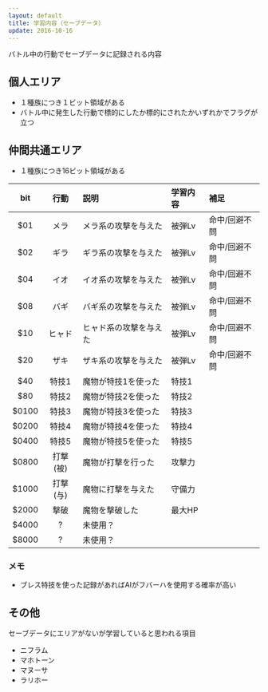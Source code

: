 ```yaml
---
layout: default
title: 学習内容（セーブデータ）
update: 2016-10-16
---
```


バトル中の行動でセーブデータに記録される内容

## 個人エリア

* １種族につき１ビット領域がある
* バトル中に発生した行動で標的にしたか標的にされたかいずれかでフラグが立つ


## 仲間共通エリア

* １種族につき16ビット領域がある

|  bit  | 行動     | 説明                   | 学習内容 | 補足          |
|:-----:|:--------:|:-----------------------|:---------|:--------------|
|   $01 | メラ     | メラ系の攻撃を与えた   | 被弾Lv   | 命中/回避不問 |
|   $02 | ギラ     | ギラ系の攻撃を与えた   | 被弾Lv   | 命中/回避不問 |
|   $04 | イオ     | イオ系の攻撃を与えた   | 被弾Lv   | 命中/回避不問 |
|   $08 | バギ     | バギ系の攻撃を与えた   | 被弾Lv   | 命中/回避不問 |
|   $10 | ヒャド   | ヒャド系の攻撃を与えた | 被弾Lv   | 命中/回避不問 |
|   $20 | ザキ     | ザキ系の攻撃を与えた   | 被弾Lv   | 命中/回避不問 |
|   $40 | 特技1    | 魔物が特技1を使った    | 特技1    |
|   $80 | 特技2    | 魔物が特技2を使った    | 特技2    |
| $0100 | 特技3    | 魔物が特技3を使った    | 特技3    |
| $0200 | 特技4    | 魔物が特技4を使った    | 特技4    |
| $0400 | 特技5    | 魔物が特技5を使った    | 特技5    |
| $0800 | 打撃(被) | 魔物が打撃を行った     | 攻撃力   |
| $1000 | 打撃(与) | 魔物に打撃を与えた     | 守備力   |
| $2000 | 撃破     | 魔物を撃破した         | 最大HP   |
| $4000 | ?        | 未使用？               |
| $8000 | ?        | 未使用？               |

### メモ

* ブレス特技を使った記録があればAIがフバーハを使用する確率が高い


## その他

セーブデータにエリアがないが学習していると思われる項目

* ニフラム
* マホトーン
* マヌーサ
* ラリホー
